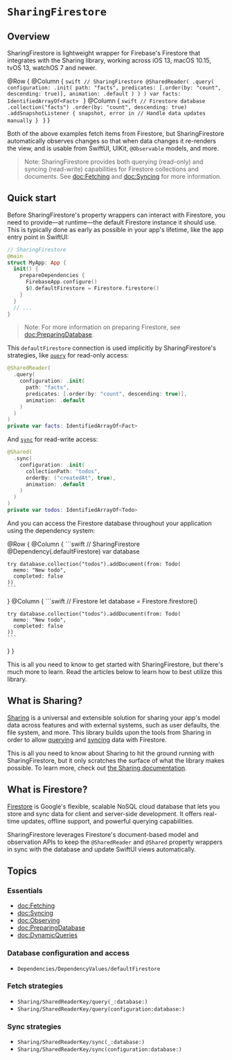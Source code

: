 # ``SharingFirestore``

## Overview

SharingFirestore is lightweight wrapper for Firebase's Firestore that integrates with the Sharing library, working across iOS 13, macOS 10.15, tvOS 13, watchOS 7 and newer.

@Row {
  @Column {
    ```swift
    // SharingFirestore
    @SharedReader(
      .query(
        configuration: .init(
          path: "facts",
          predicates: [.order(by: "count", descending: true)],
          animation: .default
        )
      )
    )
    var facts: IdentifiedArrayOf<Fact>
    ```
  }
  @Column {
    ```swift
    // Firestore
    database
      .collection("facts")
      .order(by: "count", descending: true)
      .addSnapshotListener { snapshot, error in
        // Handle data updates manually
      }
    ```
  }
}

Both of the above examples fetch items from Firestore, but SharingFirestore automatically observes changes so that when data changes it re-renders the view, and is usable from SwiftUI, UIKit, `@Observable` models, and more.

> Note: SharingFirestore provides both querying (read-only) and syncing (read-write) capabilities for Firestore collections and documents. See <doc:Fetching> and <doc:Syncing> for more information.

## Quick start

Before SharingFirestore's property wrappers can interact with Firestore, you need to provide—at
runtime—the default Firestore instance it should use. This is typically done as early as possible in your
app's lifetime, like the app entry point in SwiftUI:

```swift
// SharingFirestore
@main
struct MyApp: App {
  init() {
    prepareDependencies {
      FirebaseApp.configure()
      $0.defaultFirestore = Firestore.firestore()
    }
  }
  // ...
}
```

> Note: For more information on preparing Firestore, see <doc:PreparingDatabase>.

This `defaultFirestore` connection is used implicitly by SharingFirestore's strategies, like
[`query`](<doc:Sharing/SharedReaderKey/query(configuration:database:)-4sa1>) for read-only access:

```swift
@SharedReader(
  .query(
    configuration: .init(
      path: "facts",
      predicates: [.order(by: "count", descending: true)],
      animation: .default
    )
  )
)
private var facts: IdentifiedArrayOf<Fact>
```

And [`sync`](<doc:Sharing/SharedReaderKey/sync(configuration:database:)-3c82j>) for read-write access:

```swift
@Shared(
  .sync(
    configuration: .init(
      collectionPath: "todos",
      orderBy: ("createdAt", true),
      animation: .default
    )
  )
)
private var todos: IdentifiedArrayOf<Todo>
```

And you can access the Firestore database throughout your application using the dependency system:

@Row {
  @Column {
    ```swift
    // SharingFirestore
    @Dependency(\.defaultFirestore) var database

    try database.collection("todos").addDocument(from: Todo(
      memo: "New todo",
      completed: false
    ))
    ```
  }
  @Column {
    ```swift
    // Firestore
    let database = Firestore.firestore()

    try database.collection("todos").addDocument(from: Todo(
      memo: "New todo",
      completed: false
    ))
    ```
  }
}

This is all you need to know to get started with SharingFirestore, but there's much more to learn. Read
the articles below to learn how to best utilize this library.

## What is Sharing?

[Sharing](https://github.com/pointfreeco/swift-sharing) is a universal and extensible solution for
sharing your app's model data across features and with external systems, such as user defaults,
the file system, and more. This library builds upon the tools from Sharing in order to allow
[querying](<doc:Fetching>) and [syncing](<doc:Syncing>) data with Firestore.

This is all you need to know about Sharing to hit the ground running with SharingFirestore, but it only
scratches the surface of what the library makes possible. To learn more, check out
[the Sharing documentation](https://swiftpackageindex.com/pointfreeco/swift-sharing/main/documentation/sharing/).

## What is Firestore?

[Firestore](https://firebase.google.com/docs/firestore) is Google's flexible, scalable NoSQL cloud database
that lets you store and sync data for client and server-side development. It offers real-time updates, offline support,
and powerful querying capabilities.

SharingFirestore leverages Firestore's document-based model and observation APIs to keep the `@SharedReader` and `@Shared`
property wrappers in sync with the database and update SwiftUI views automatically.

## Topics

### Essentials

- <doc:Fetching>
- <doc:Syncing>
- <doc:Observing>
- <doc:PreparingDatabase>
- <doc:DynamicQueries>

### Database configuration and access

- ``Dependencies/DependencyValues/defaultFirestore``

### Fetch strategies

- ``Sharing/SharedReaderKey/query(_:database:)``
- ``Sharing/SharedReaderKey/query(configuration:database:)``

### Sync strategies

- ``Sharing/SharedReaderKey/sync(_:database:)``
- ``Sharing/SharedReaderKey/sync(configuration:database:)``
